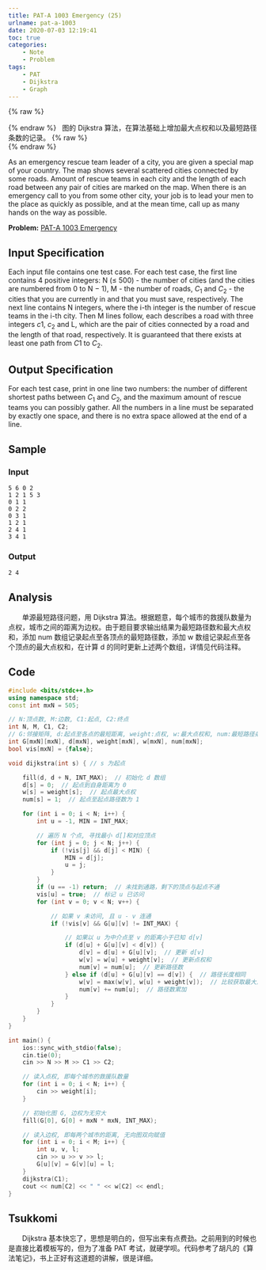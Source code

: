 ```yaml
---
title: PAT-A 1003 Emergency (25)
urlname: pat-a-1003
date: 2020-07-03 12:19:41
toc: true
categories:
    - Note
    - Problem
tags:
    - PAT
    - Dijkstra
    - Graph
---
```


{% raw %}<article class="message is-warning"><div class="message-body">{% endraw %}
<span class="icon"><i class="fa fa-exclamation-triangle mr-2"></i></span>&nbsp;&nbsp;图的 Dijkstra 算法，在算法基础上增加最大点权和以及最短路径条数的记录。
{% raw %}</div></article>{% endraw %}

As an emergency rescue team leader of a city, you are given a special map of your country. The map shows several scattered cities connected by some roads. Amount of rescue teams in each city and the length of each road between any pair of cities are marked on the map. When there is an emergency call to you from some other city, your job is to lead your men to the place as quickly as possible, and at the mean time, call up as many hands on the way as possible.

<!--more-->

**Problem:**&nbsp;[PAT-A 1003 Emergency](https://pintia.cn/problem-sets/994805342720868352/problems/994805523835109376 "PAT-A 1003 Emergency")


## Input Specification

Each input file contains one test case. For each test case, the first line contains 4 positive integers: N (≤ 500) - the number of cities (and the cities are numbered from 0 to N − 1), M - the number of roads, $C_1$ and $C_2$ - the cities that you are currently in and that you must save, respectively. The next line contains N integers, where the i-th integer is the number of rescue teams in the i-th city. Then M lines follow, each describes a road with three integers $c_​1$, $c_2$ and L, which are the pair of cities connected by a road and the length of that road, respectively. It is guaranteed that there exists at least one path from $C_​1$ to $C_2$.

## Output Specification

For each test case, print in one line two numbers: the number of different shortest paths between $C_1$ and $C_2$, and the maximum amount of rescue teams you can possibly gather. All the numbers in a line must be separated by exactly one space, and there is no extra space allowed at the end of a line.

## Sample

### Input

```
5 6 0 2
1 2 1 5 3
0 1 1
0 2 2
0 3 1
1 2 1
2 4 1
3 4 1
```

### Output

```
2 4
```

## Analysis

&emsp;&emsp;单源最短路径问题，用 Dijkstra 算法。根据题意，每个城市的救援队数量为点权，城市之间的距离为边权。由于题目要求输出结果为最短路径数和最大点权和，添加 num 数组记录起点至各顶点的最短路径数，添加 w 数组记录起点至各个顶点的最大点权和，在计算 d 的同时更新上述两个数组，详情见代码注释。

## Code

``` cpp
#include <bits/stdc++.h>
using namespace std;
const int mxN = 505;

// N:顶点数, M:边数, C1:起点, C2:终点
int N, M, C1, C2;
// G:邻接矩阵, d:起点至各点的最短距离, weight:点权, w:最大点权和, num:最短路径条数
int G[mxN][mxN], d[mxN], weight[mxN], w[mxN], num[mxN];
bool vis[mxN] = {false};

void dijkstra(int s) { // s 为起点

    fill(d, d + N, INT_MAX);  // 初始化 d 数组
    d[s] = 0;  // 起点到自身距离为 0
    w[s] = weight[s];  // 起点最大点权
    num[s] = 1;  // 起点至起点路径数为 1

    for (int i = 0; i < N; i++) {
        int u = -1, MIN = INT_MAX;

        // 遍历 N 个点, 寻找最小 d[]和对应顶点
        for (int j = 0; j < N; j++) {
            if (!vis[j] && d[j] < MIN) {
                MIN = d[j];
                u = j;
            }
        }
        if (u == -1) return;  // 未找到通路，剩下的顶点与起点不通
        vis[u] = true;  // 标记 u 已访问
        for (int v = 0; v < N; v++) {

            // 如果 v 未访问, 且 u - v 连通
            if (!vis[v] && G[u][v] != INT_MAX) {

                // 如果以 u 为中介点至 v 的距离小于已知 d[v]
                if (d[u] + G[u][v] < d[v]) {
                    d[v] = d[u] + G[u][v];  // 更新 d[v]
                    w[v] = w[u] + weight[v];  // 更新点权和
                    num[v] = num[u];  // 更新路径数
                } else if (d[u] + G[u][v] == d[v]) {  // 路径长度相同
                    w[v] = max(w[v], w[u] + weight[v]);  // 比较获取最大点权
                    num[v] += num[u];  // 路径数累加
                }
            }
        }
    }
}

int main() {
    ios::sync_with_stdio(false);
    cin.tie(0);
    cin >> N >> M >> C1 >> C2;

    // 读入点权, 即每个城市的救援队数量
    for (int i = 0; i < N; i++) {
        cin >> weight[i];
    }

    // 初始化图 G, 边权为无穷大
    fill(G[0], G[0] + mxN * mxN, INT_MAX);

    // 读入边权, 即每两个城市的距离, 无向图双向赋值
    for (int i = 0; i < M; i++) {
        int u, v, l;
        cin >> u >> v >> l;
        G[u][v] = G[v][u] = l;
    }
    dijkstra(C1);
    cout << num[C2] << " " << w[C2] << endl;
}
```

## Tsukkomi

&emsp;&emsp;Dijkstra 基本快忘了，思想是明白的，但写出来有点费劲。之前用到的时候也是直接比着模板写的，但为了准备 PAT 考试，就硬学呗。代码参考了胡凡的《算法笔记》，书上正好有这道题的讲解，很是详细。

